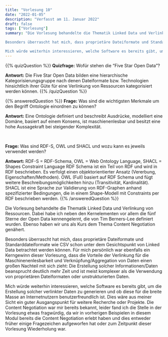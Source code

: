 ```yaml
---
title: "Vorlesung 10"
date: "2022-01-05"
description: "Verfasst am 11. Januar 2022"
draft: false
tags: ["Vorlesung"]
summary: "Die Vorlesung behandelte die Thematik Linked Data und Verlinkung von Ressourcen. Dabei habe ich neben den Kernelementen vor allem die fünf Sterne der Open Data kennengelernt, die von Tim Berners-Lee definiert wurden. Ebenso haben wir uns als Kurs dem Thema Content Negotiation genähert.

Besonders überrascht hat mich, dass proprietäre Dateiformate und Standarddateiformate wie CSV schon unter dem Gesichtspunkt von Linked Data betrachtet werden können. Für mich persönlich war ebenfalls ein Kerngewinn dieser Vorlesung, dass die Vorteile der Verlinkung für die Maschinenenlesbarkeit und Verknüpfung/Aggregation von Daten einen großen Nachteil mit sich zieht: Die Erstellung solcher Informationen/Daten beansprucht deutlich mehr Zeit und ist meist komplexer als die Verwendung von proprietären Dateiformaten oder unstrukturierten Daten. 

Mich würde weiterhin interessieren, welche Software es bereits gibt, um die Erstellung solcher verlinkter Daten zu generieren und ob diese für die breite Masse an Internetnutzern benutzerfreundlich ist. Dies wäre aus meiner Sicht ein guter Ausgangspunkt für weitere Recherche oder Projekte. Die Content Negotiation war mir bereits bekannt, leider fand ich die Stelle in der Vorlesung etwas fragwürdig, da wir in vorherigen Beispielen in diesem Modul bereits die Content Negotiation erlebt haben und dies entweder früher einige Fragezeichen aufgeworfen hat oder zum Zeitpunkt dieser Vorlesung Wiederholung war."
---
```


{{% quizQuestion %}}
**Quizfrage:** Wofür stehen die “Five Star Open Data”?

**Antwort:** Die Five Star Open Data bilden eine hierarchische Kategorisierungsgruppe nach denen Dateiformate bzw. Technologien hinsichtlich ihrer Güte für eine Verlinkung von Ressourcen kategorisiert werden können.
{{% /quizQuestion %}}

{{% answeredQuestion %}}
**Frage:** Was sind die wichtigsten Merkmale um den Begriff Ontologie einordnen zu können?

**Antwort:** Eine Ontologie definiert und beschreibt Ausdrücke, modelliert eine Domäne, basiert auf einem Konsens, ist maschienenlesbar und besitzt eine hohe Aussagekraft bei steigender Komplexität.

 

**Frage:** Was sind RDF-S, OWL und SHACL und wozu kann es jeweils verwendet werden?

**Antwort:** RDF-S = RDF-Schema, OWL = Web Ontology Language, SHACL = Shapes Constraint Language
RDF Schema ist ein Teil von RDF und wird in RDF beschrieben. Es verfolgt einen objektorientierter Ansatz (Vererbung, Eigenschaften/Methoden). OWL (Full) basiert auf RDF Schema und fügt weitere Beschreibungsmöglichkeiten hinzu (Transitivität, Kardinalität). SHACL ist eine Sprache zur Validierung von RDF-Graphen anhand spezifizierter Bedingungen, die in einem Shape-Modell mit Constraints per RDF beschrieben werden.
{{% /answeredQuestion %}}

Die Vorlesung behandelte die Thematik Linked Data und Verlinkung von Ressourcen. Dabei habe ich neben den Kernelementen vor allem die fünf Sterne der Open Data kennengelernt, die von Tim Berners-Lee definiert wurden. Ebenso haben wir uns als Kurs dem Thema Content Negotiation genähert.

Besonders überrascht hat mich, dass proprietäre Dateiformate und Standarddateiformate wie CSV schon unter dem Gesichtspunkt von Linked Data betrachtet werden können. Für mich persönlich war ebenfalls ein Kerngewinn dieser Vorlesung, dass die Vorteile der Verlinkung für die Maschinenenlesbarkeit und Verknüpfung/Aggregation von Daten einen großen Nachteil mit sich zieht: Die Erstellung solcher Informationen/Daten beansprucht deutlich mehr Zeit und ist meist komplexer als die Verwendung von proprietären Dateiformaten oder unstrukturierten Daten. 

Mich würde weiterhin interessieren, welche Software es bereits gibt, um die Erstellung solcher verlinkter Daten zu generieren und ob diese für die breite Masse an Internetnutzern benutzerfreundlich ist. Dies wäre aus meiner Sicht ein guter Ausgangspunkt für weitere Recherche oder Projekte. Die Content Negotiation war mir bereits bekannt, leider fand ich die Stelle in der Vorlesung etwas fragwürdig, da wir in vorherigen Beispielen in diesem Modul bereits die Content Negotiation erlebt haben und dies entweder früher einige Fragezeichen aufgeworfen hat oder zum Zeitpunkt dieser Vorlesung Wiederholung war.